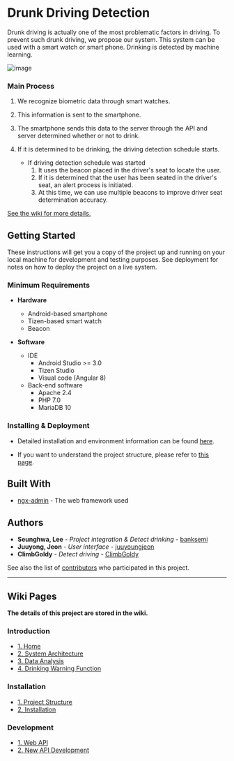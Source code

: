 # Drunk Driving Detection

Drunk driving is actually one of the most problematic factors in driving. To prevent such drunk driving, we propose our system. This system can be used with a smart watch or smart phone. Drinking is detected by machine learning.

![image](https://user-images.githubusercontent.com/17453822/85755512-fab64900-b748-11ea-8ef3-b28b8f762d48.png)


### Main Process 

1. We recognize biometric data through smart watches.

1. This information is sent to the smartphone.

1. The smartphone sends this data to the server through the API and server determined whether or not to drink.

1. If it is determined to be drinking, the driving detection schedule starts.
    - If driving detection schedule was started
        1. It uses the beacon placed in the driver's seat to locate the user.
        1. If it is determined that the user has been seated in the driver's seat, an alert process is initiated.
        1. At this time, we can use multiple beacons to improve driver seat determination accuracy.
        
<a href="https://github.com/banksemi/drunk-driving-detection/wiki">See the wiki for more details.</a>

## Getting Started

These instructions will get you a copy of the project up and running on your local machine for development and testing purposes. See deployment for notes on how to deploy the project on a live system.

### Minimum Requirements

- **Hardware**
    - Android-based smartphone
    - Tizen-based smart watch
    - Beacon

- **Software**
    - IDE
        - Android Studio >= 3.0
        - Tizen Studio
        - Visual code (Angular 8)
    - Back-end software
        - Apache 2.4
        - PHP 7.0
        - MariaDB 10

### Installing & Deployment
- Detailed installation and environment information can be found [here](https://github.com/banksemi/drunk-driving-detection/wiki/Installation).

- If you want to understand the project structure, please refer to [this page](https://github.com/banksemi/drunk-driving-detection/wiki/Project-Structure).

## Built With

* [ngx-admin](https://github.com/akveo/ngx-admin/) - The web framework used


## Authors

* **Seunghwa, Lee** - *Project integration & Detect drinking* - [banksemi](https://github.com/banksemi)
* **Juuyong, Jeon** - *User interface* - [juuyoungjeon](https://github.com/juuyoungjeon)
* **ClimbGoldy** - *Detect driving* - [ClimbGoldy](https://github.com/ClimbGoldy)

See also the list of [contributors](https://github.com/banksemi/drunk-driving-detection/contributors) who participated in this project.


-------------
## Wiki Pages

**The details of this project are stored in the wiki.**


<h3>Introduction</h3>
<ul>
<li><a href="https://github.com/banksemi/drunk-driving-detection/wiki/">1. Home</a></li>
<li><a href="https://github.com/banksemi/drunk-driving-detection/wiki/System-Architecture">2. System Architecture</a></li>
<li><a href="https://github.com/banksemi/drunk-driving-detection/wiki/Data-Analysis">3. Data Analysis</a></li>
<li><a href="https://github.com/banksemi/drunk-driving-detection/wiki/Drinking-Warning-Function">4. Drinking Warning Function</a></li>
</ul>


<h3>Installation</h3>
<ul>

<li><a href="https://github.com/banksemi/drunk-driving-detection/wiki/Project-Structure">1. Project Structure</a></li>
<li><a href="https://github.com/banksemi/drunk-driving-detection/wiki/Installation">2. Installation</a></li>
</ul>

<h3>Development</h3>
<ul>
<li><a href="https://github.com/banksemi/drunk-driving-detection/wiki/API-List">1. Web API</a></li>
<li><a href="https://github.com/banksemi/drunk-driving-detection/wiki/New-API-Development">2. New API Development</a></li>
</ul>
